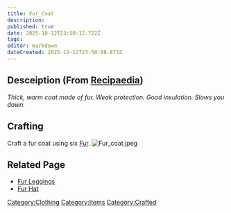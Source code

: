 ```yaml
---
title: Fur_Coat
description: 
published: true
date: 2025-10-12T23:50:12.722Z
tags: 
editor: markdown
dateCreated: 2025-10-12T23:50:08.873Z
---
```


## Desceiption (From [Recipaedia](.. "wikilink"))

*Thick, warm coat made of fur. Weak protection. Good insulation. Slows
you down.*

## Crafting

Craft a fur coat using six [Fur](Fur.md "wikilink").
![Fur_coat.jpeg](Fur_coat.jpeg "Fur_coat.jpeg")

## Related Page

  - [Fur Leggings](Fur_Leggings.md "wikilink")
  - [Fur Hat](Fur_Hat.md "wikilink")

[Category:Clothing](Category:Clothing "wikilink")
[Category:Items](Category:Items "wikilink")
[Category:Crafted](Category:Crafted "wikilink")